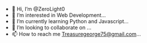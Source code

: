 - 👋 Hi, I’m @ZeroLight0
- 👀 I’m interested in Web Development...
- 🌱 I’m currently learning Python and Javascript...
- 💞️ I’m looking to collaborate on ...
- 📫 How to reach me Treasuregeorge75@gmail.com...

<!---
ZeroLight0/ZeroLight0 is a ✨ special ✨ repository because its `README.md` (this file) appears on your GitHub profile.
You can click the Preview link to take a look at your changes.
--->
